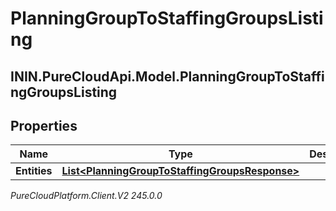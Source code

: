 # PlanningGroupToStaffingGroupsListing

## ININ.PureCloudApi.Model.PlanningGroupToStaffingGroupsListing

## Properties

|Name | Type | Description | Notes|
|------------ | ------------- | ------------- | -------------|
| **Entities** | [**List&lt;PlanningGroupToStaffingGroupsResponse&gt;**](PlanningGroupToStaffingGroupsResponse) |  | [optional] |



_PureCloudPlatform.Client.V2 245.0.0_
